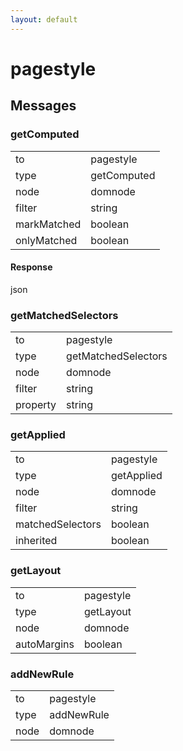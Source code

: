```yaml
---
layout: default
---
```


# pagestyle #

## Messages ##

### getComputed ###

<table>

<tr>
<td>to</td>
<td>pagestyle</td>
</tr>

<tr>
<td>type</td>
<td>getComputed</td>
</tr>

<tr>
<td>node</td>
<td>domnode</td>
</tr>

<tr>
<td>filter</td>
<td>string</td>
</tr>

<tr>
<td>markMatched</td>
<td>boolean</td>
</tr>

<tr>
<td>onlyMatched</td>
<td>boolean</td>
</tr>

</table>

#### Response ####
json

### getMatchedSelectors ###

<table>

<tr>
<td>to</td>
<td>pagestyle</td>
</tr>

<tr>
<td>type</td>
<td>getMatchedSelectors</td>
</tr>

<tr>
<td>node</td>
<td>domnode</td>
</tr>

<tr>
<td>filter</td>
<td>string</td>
</tr>

<tr>
<td>property</td>
<td>string</td>
</tr>

</table>

### getApplied ###

<table>

<tr>
<td>to</td>
<td>pagestyle</td>
</tr>

<tr>
<td>type</td>
<td>getApplied</td>
</tr>

<tr>
<td>node</td>
<td>domnode</td>
</tr>

<tr>
<td>filter</td>
<td>string</td>
</tr>

<tr>
<td>matchedSelectors</td>
<td>boolean</td>
</tr>

<tr>
<td>inherited</td>
<td>boolean</td>
</tr>

</table>

### getLayout ###

<table>

<tr>
<td>to</td>
<td>pagestyle</td>
</tr>

<tr>
<td>type</td>
<td>getLayout</td>
</tr>

<tr>
<td>node</td>
<td>domnode</td>
</tr>

<tr>
<td>autoMargins</td>
<td>boolean</td>
</tr>

</table>

### addNewRule ###

<table>

<tr>
<td>to</td>
<td>pagestyle</td>
</tr>

<tr>
<td>type</td>
<td>addNewRule</td>
</tr>

<tr>
<td>node</td>
<td>domnode</td>
</tr>

</table>
